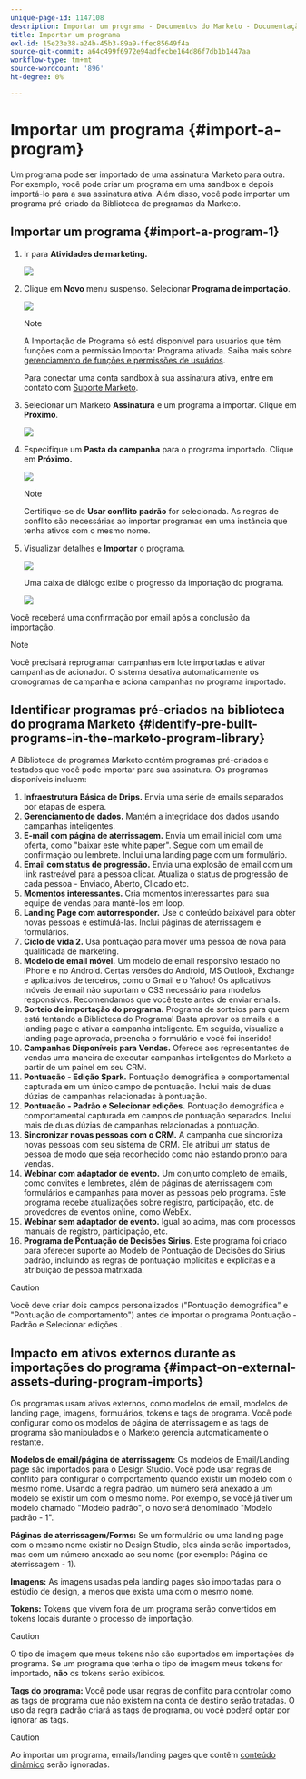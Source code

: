 ```yaml
---
unique-page-id: 1147108
description: Importar um programa - Documentos do Marketo - Documentação do produto
title: Importar um programa
exl-id: 15e23e38-a24b-45b3-89a9-ffec85649f4a
source-git-commit: a64c499f6972e94adfecbe164d86f7db1b1447aa
workflow-type: tm+mt
source-wordcount: '896'
ht-degree: 0%

---
```


# Importar um programa {#import-a-program}

Um programa pode ser importado de uma assinatura Marketo para outra. Por exemplo, você pode criar um programa em uma sandbox e depois importá-lo para a sua assinatura ativa. Além disso, você pode importar um programa pré-criado da Biblioteca de programas da Marketo.

## Importar um programa {#import-a-program-1}

1. Ir para **Atividades de marketing.**

   ![](assets/ma.png)

1. Clique em **Novo** menu suspenso. Selecionar **Programa de importação**.

   ![](assets/image2014-9-17-12-3a15-3a4.png)

   >[!NOTE]
   >
   >A Importação de Programa só está disponível para usuários que têm funções com a permissão Importar Programa ativada. Saiba mais sobre [gerenciamento de funções e permissões de usuários](/help/marketo/product-docs/administration/users-and-roles/managing-user-roles-and-permissions.md).
   >
   >Para conectar uma conta sandbox à sua assinatura ativa, entre em contato com [Suporte Marketo](https://nation.marketo.com/t5/Support/ct-p/Support).

1. Selecionar um Marketo **Assinatura** e um programa a importar. Clique em **Próximo**.

   ![](assets/image2014-9-17-12-3a20-3a13.png)

1. Especifique um **Pasta da campanha** para o programa importado. Clique em **Próximo.**

   ![](assets/image2014-9-17-12-3a20-3a44.png)

   >[!NOTE]
   >
   >Certifique-se de **Usar conflito padrão** for selecionada. As regras de conflito são necessárias ao importar programas em uma instância que tenha ativos com o mesmo nome.

1. Visualizar detalhes e **Importar** o programa.

   ![](assets/image2014-9-17-12-3a21-3a36.png)

   Uma caixa de diálogo exibe o progresso da importação do programa.

   ![](assets/image2014-9-17-12-3a21-3a51.png)

Você receberá uma confirmação por email após a conclusão da importação.

>[!NOTE]
>
>Você precisará reprogramar campanhas em lote importadas e ativar campanhas de acionador. O sistema desativa automaticamente os cronogramas de campanha e aciona campanhas no programa importado.

## Identificar programas pré-criados na biblioteca do programa Marketo {#identify-pre-built-programs-in-the-marketo-program-library}

A Biblioteca de programas Marketo contém programas pré-criados e testados que você pode importar para sua assinatura. Os programas disponíveis incluem:

1. **Infraestrutura Básica de Drips.** Envia uma série de emails separados por etapas de espera.
1. **Gerenciamento de dados.** Mantém a integridade dos dados usando campanhas inteligentes.
1. **E-mail com página de aterrissagem.** Envia um email inicial com uma oferta, como &quot;baixar este white paper&quot;. Segue com um email de confirmação ou lembrete. Inclui uma landing page com um formulário.
1. **Email com status de progressão.** Envia uma explosão de email com um link rastreável para a pessoa clicar. Atualiza o status de progressão de cada pessoa - Enviado, Aberto, Clicado etc.
1. **Momentos interessantes.** Cria momentos interessantes para sua equipe de vendas para mantê-los em loop.
1. **Landing Page com autorresponder.** Use o conteúdo baixável para obter novas pessoas e estimulá-las. Inclui páginas de aterrissagem e formulários.
1. **Ciclo de vida 2.** Usa pontuação para mover uma pessoa de nova para qualificada de marketing.
1. **Modelo de email móvel.** Um modelo de email responsivo testado no iPhone e no Android. Certas versões do Android, MS Outlook, Exchange e aplicativos de terceiros, como o Gmail e o Yahoo! Os aplicativos móveis de email não suportam o CSS necessário para modelos responsivos. Recomendamos que você teste antes de enviar emails.
1. **Sorteio de importação do programa.** Programa de sorteios para quem está tentando a Biblioteca do Programa! Basta aprovar os emails e a landing page e ativar a campanha inteligente. Em seguida, visualize a landing page aprovada, preencha o formulário e você foi inserido!
1. **Campanhas Disponíveis para Vendas.** Oferece aos representantes de vendas uma maneira de executar campanhas inteligentes do Marketo a partir de um painel em seu CRM.
1. **Pontuação - Edição Spark.** Pontuação demográfica e comportamental capturada em um único campo de pontuação. Inclui mais de duas dúzias de campanhas relacionadas à pontuação.
1. **Pontuação - Padrão e Selecionar edições.** Pontuação demográfica e comportamental capturada em campos de pontuação separados. Inclui mais de duas dúzias de campanhas relacionadas à pontuação.
1. **Sincronizar novas pessoas com o CRM.** A campanha que sincroniza novas pessoas com seu sistema de CRM. Ele atribui um status de pessoa de modo que seja reconhecido como não estando pronto para vendas.
1. **Webinar com adaptador de evento.** Um conjunto completo de emails, como convites e lembretes, além de páginas de aterrissagem com formulários e campanhas para mover as pessoas pelo programa. Este programa recebe atualizações sobre registro, participação, etc. de provedores de eventos online, como WebEx.
1. **Webinar sem adaptador de evento.** Igual ao acima, mas com processos manuais de registro, participação, etc.
1. **Programa de Pontuação de Decisões Sirius**. Este programa foi criado para oferecer suporte ao Modelo de Pontuação de Decisões do Sirius padrão, incluindo as regras de pontuação implícitas e explícitas e a atribuição de pessoa matrixada.

>[!CAUTION]
>
>Você deve criar dois campos personalizados (&quot;Pontuação demográfica&quot; e &quot;Pontuação de comportamento&quot;) antes de importar o programa Pontuação - Padrão e Selecionar edições .

## Impacto em ativos externos durante as importações do programa {#impact-on-external-assets-during-program-imports}

Os programas usam ativos externos, como modelos de email, modelos de landing page, imagens, formulários, tokens e tags de programa. Você pode configurar como os modelos de página de aterrissagem e as tags de programa são manipulados e o Marketo gerencia automaticamente o restante.

**Modelos de email/página de aterrissagem:** Os modelos de Email/Landing page são importados para o Design Studio. Você pode usar regras de conflito para configurar o comportamento quando existir um modelo com o mesmo nome. Usando a regra padrão, um número será anexado a um modelo se existir um com o mesmo nome. Por exemplo, se você já tiver um modelo chamado &quot;Modelo padrão&quot;, o novo será denominado &quot;Modelo padrão - 1&quot;.

**Páginas de aterrissagem/Forms:** Se um formulário ou uma landing page com o mesmo nome existir no Design Studio, eles ainda serão importados, mas com um número anexado ao seu nome (por exemplo: Página de aterrissagem - 1).

**Imagens:** As imagens usadas pela landing pages são importadas para o estúdio de design, a menos que exista uma com o mesmo nome.

**Tokens:** Tokens que vivem fora de um programa serão convertidos em tokens locais durante o processo de importação.

>[!CAUTION]
>
>O tipo de imagem que meus tokens não são suportados em importações de programa. Se um programa que tenha o tipo de imagem meus tokens for importado, **não** os tokens serão exibidos.

**Tags do programa:** Você pode usar regras de conflito para controlar como as tags de programa que não existem na conta de destino serão tratadas. O uso da regra padrão criará as tags de programa, ou você poderá optar por ignorar as tags.

>[!CAUTION]
>
>Ao importar um programa, emails/landing pages que contêm [conteúdo dinâmico](/help/marketo/product-docs/personalization/segmentation-and-snippets/segmentation/understanding-dynamic-content.md) serão ignoradas.
